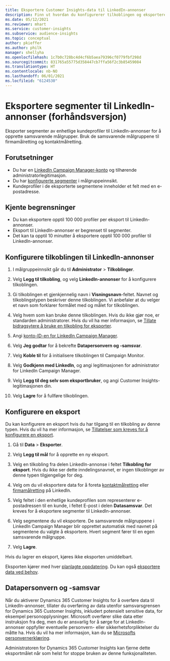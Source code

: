 ```yaml
---
title: Eksportere Customer Insights-data til LinkedIn-annonser
description: Finn ut hvordan du konfigurerer tilkoblingen og eksporterer til LinkedIn-annonser.
ms.date: 05/12/2021
ms.reviewer: mhart
ms.service: customer-insights
ms.subservice: audience-insights
ms.topic: conceptual
author: pkieffer
ms.author: philk
manager: shellyha
ms.openlocfilehash: 1c7b0c728bc4d4cf6b5aea79396cf0779fbf298d
ms.sourcegitcommit: 831765a55775d358447cb7ffa56f2c3b85459084
ms.translationtype: HT
ms.contentlocale: nb-NO
ms.lasthandoff: 06/01/2021
ms.locfileid: "6124530"
---
```

# <a name="export-segments-to-linkedin-ads-preview"></a>Eksportere segmenter til LinkedIn-annonser (forhåndsversjon)

Eksporter segmenter av enhetlige kundeprofiler til LinkedIn-annonser for å opprette samsvarende målgrupper. Bruk de samsvarende målgruppene til firmamålretting og kontaktmålretting.

## <a name="prerequisites"></a>Forutsetninger

-   Du har en [LinkedIn Campaign Manager-konto](https://business.linkedin.com/marketing-solutions/ads) og tilhørende administratorlegitimasjon.
-   Du har [konfigurerte segmenter](segments.md) i målgruppeinnsikt.
-   Kundeprofiler i de eksporterte segmentene inneholder et felt med en e-postadresse.

## <a name="known-limitations"></a>Kjente begrensninger

- Du kan eksportere opptil 100 000 profiler per eksport til LinkedIn-annonser.
- Eksport til LinkedIn-annonser er begrenset til segmenter.
- Det kan ta opptil 10 minutter å eksportere opptil 100 000 profiler til LinkedIn-annonser. 

## <a name="set-up-the-connection-to-linkedin-ads"></a>Konfigurere tilkoblingen til LinkedIn-annonser

1. I målgruppeinnsikt går du til **Administrator** > **Tilkoblinger**.

1. Velg **Legg til tilkobling**, og velg **LinkedIn-annonser** for å konfigurere tilkoblingen.

1. Gi tilkoblingen et gjenkjennelig navn i **Visningsnavn**-feltet. Navnet og tilkoblingstypen beskriver denne tilkoblingen. Vi anbefaler at du velger et navn som forklarer formålet med og målet for tilkoblingen.

1. Velg hvem som kan bruke denne tilkoblingen. Hvis du ikke gjør noe, er standarden administratorer. Hvis du vil ha mer informasjon, se [Tillate bidragsytere å bruke en tilkobling for eksporter](connections.md#allow-contributors-to-use-a-connection-for-exports).

1. Angi [konto-ID-en for LinkedIn Campaign Manager](https://www.linkedin.com/help/lms/answer/a424270).

1. Velg **Jeg godtar** for å bekrefte **Datapersonvern og -samsvar**.

1. Velg **Koble til** for å initialisere tilkoblingen til Campaign Monitor.

1. Velg **Godkjenn med LinkedIn**, og angi legitimasjonen for administrator for LinkedIn Campaign Manager.

1. Velg **Legg til deg selv som eksportbruker**, og angi Customer Insights-legitimasjonen din.

1. Velg **Lagre** for å fullføre tilkoblingen.

## <a name="configure-an-export"></a>Konfigurere en eksport

Du kan konfigurere en eksport hvis du har tilgang til en tilkobling av denne typen. Hvis du vil ha mer informasjon, se [Tillatelser som kreves for å konfigurere en eksport](export-destinations.md#set-up-a-new-export).

1. Gå til **Data** > **Eksporter**.

1. Velg **Legg til mål** for å opprette en ny eksport.

1. Velg en tilkobling fra delen LinkedIn-annonse i feltet **Tilkobling for eksport**. Hvis du ikke ser dette inndelingsnavnet, er ingen tilkoblinger av denne typen tilgjengelige for deg.

1. Velg om du vil eksportere data for å foreta [kontaktmålretting](https://business.linkedin.com/marketing-solutions/ad-targeting/contact-targeting) eller [firmamålretting](https://business.linkedin.com/marketing-solutions/ad-targeting/account-targeting) på LinkedIn. 

1. Velg feltet i den enhetlige kundeprofilen som representerer e-postadressen til en kunde, i feltet E-post i delen **Datasamsvar**. Det kreves for å eksportere segmenter til LinkedIn-annonser.

1. Velg segmentene du vil eksportere. De samsvarende målgruppene i LinkedIn Campaign Manager blir opprettet automatisk med navnet på segmentene du valgte å eksportere. Hvert segment fører til en egen samsvarende målgruppe. 

1. Velg **Lagre**.

Hvis du lagrer en eksport, kjøres ikke eksporten umiddelbart.

Eksporten kjører med hver [planlagte oppdatering](system.md#schedule-tab). Du kan også [eksportere data ved behov](export-destinations.md#run-exports-on-demand). 


## <a name="data-privacy-and-compliance"></a>Datapersonvern og -samsvar

Når du aktiverer Dynamics 365 Customer Insights for å overføre data til LinkedIn-annonser, tillater du overføring av data utenfor samsvarsgrensen for Dynamics 365 Customer Insights, inkludert potensielt sensitive data, for eksempel personopplysninger. Microsoft overfører slike data etter instruksjon fra deg, men du er ansvarlig for å sørge for at LinkedIn-annonser oppfyller eventuelle personvern- eller sikkerhetsforpliktelser du måtte ha. Hvis du vil ha mer informasjon, kan du se [Microsofts personvernerklæring](https://go.microsoft.com/fwlink/?linkid=396732).

Administratoren for Dynamics 365 Customer Insights kan fjerne dette eksportmålet når som helst for stoppe bruken av denne funksjonaliteten.
